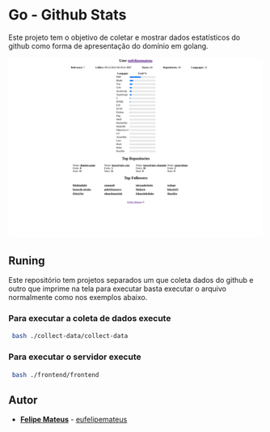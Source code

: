 
# Go - Github Stats

Este projeto tem o objetivo de coletar e mostrar dados estatísticos do github como forma de apresentação do domínio em golang.

![Screenshot](/.github/screenshots/page.png?raw=true)

## Runing

Este repositório tem projetos separados um que coleta dados do github e outro que imprime na tela para executar basta executar o arquivo normalmente como nos exemplos abaixo.

### Para executar a coleta de dados execute

```bash
 bash ./collect-data/collect-data
```

### Para executar o servidor  execute

```bash
 bash ./frontend/frontend
```

## Autor

* **[Felipe Mateus](https://eufelipemateus.com)** - [eufelipemateus](https://github.com/eufelipemateus)
